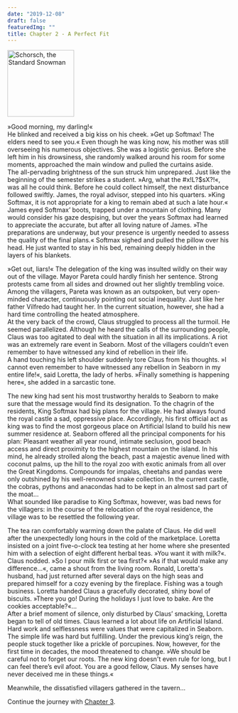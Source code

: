 ```yaml
---
date: "2019-12-08"
draft: false
featuredImg: ""
title: Chapter 2 - A Perfect Fit
---
```


<img src="/img/Schneemann_small.png" alt="Schorsch, the Standard Snowman" style="height:150px"/>

»Good morning, my darling!«  
He blinked and received a big kiss on his cheek. »Get up Softmax! The elders need to see you.« Even though he was king now, his mother was still overseeing his numerous objectives. She was a logistic genius. Before she left him in his drowsiness, she randomly walked around his room for some moments, approached the main window and pulled the curtains aside.  
The all-pervading brightness of the sun struck him unprepared. Just like the beginning of the semester strikes a student. »Arg, what the #x!L?$sX?!«, was all he could think. Before he could collect himself, the next disturbance followed swiftly. James, the royal advisor, stepped into his quarters. »King Softmax, it is not appropriate for a king to remain abed at such a late hour.« James eyed Softmax’ boots, trapped under a mountain of clothing. Many would consider his gaze despising, but over the years Softmax had learned to appreciate the accurate, but after all loving nature of James. »The preparations are underway, but your presence is urgently needed to assess the quality of the final plans.« Softmax sighed and pulled the pillow over his head. He just wanted to stay in his bed, remaining deeply hidden in the layers of his blankets.

»Get out, liars!« The delegation of the king was insulted wildly on their way out of the village. Mayor Pareta could hardly finish her sentence. Strong protests came from all sides and drowned out her slightly trembling voice. Among the villagers, Pareta was known as an outspoken, but very open-minded character, continuously pointing out social inequality. Just like her father Vilfredo had taught her. In the current situation, however, she had a hard time controlling the heated atmosphere.  
At the very back of the crowd, Claus struggled to process all the turmoil. He seemed parallelized. Although he heard the calls of the surrounding people, Claus was too agitated to deal with the situation in all its implications. A riot was an extremely rare event in Seaborn. Most of the villagers couldn’t even remember to have witnessed any kind of rebellion in their life.  
A hand touching his left shoulder suddenly tore Claus from his thoughts. »I cannot even remember to have witnessed any rebellion in Seaborn in my entire life!«, said Loretta, the lady of herbs. »Finally something is happening here«, she added in a sarcastic tone.

The new king had sent his most trustworthy heralds to Seaborn to make sure that the message would find its designation. To the chagrin of the residents, King Softmax had big plans for the village. He had always found the royal castle a sad, oppressive place. Accordingly, his first official act as king was to find the most gorgeous place on Artificial Island to build his new summer residence at. Seaborn offered all the principal components for his plan: Pleasant weather all year round, intimate seclusion, good beach access and direct proximity to the highest mountain on the island. In his mind, he already strolled along the beach, past a majestic avenue lined with coconut palms, up the hill to the royal zoo with exotic animals from all over the Great Kingdoms. Compounds for impalas, cheetahs and pandas were only outshined by his well-renowned snake collection. In the current castle, the cobras, pythons and anacondas had to be kept in an almost sad part of the moat…  
What sounded like paradise to King Softmax, however, was bad news for the villagers: in the course of the relocation of the royal residence, the village was to be resettled the following year.

The tea ran comfortably warming down the palate of Claus. He did well after the unexpectedly long hours in the cold of the marketplace. Loretta insisted on a joint five-o-clock tea testing at her home where she presented him with a selection of eight different herbal teas. »You want it with milk?«. Claus nodded. »So I pour milk first or tea first?« »As if that would make any difference...«, came a shout from the living room. Ronald, Loretta's husband, had just returned after several days on the high seas and prepared himself for a cozy evening by the fireplace. Fishing was a tough business. Loretta handed Claus a gracefully decorated, shiny bowl of biscuits. »There you go! During the holidays I just love to bake. Are the cookies acceptable?«...  
After a brief moment of silence, only disturbed by Claus’ smacking, Loretta began to tell of old times. Claus learned a lot about life on Artificial Island. Hard work and selflessness were values that were capitalized in Seaborn. The simple life was hard but fulfilling. Under the previous king’s reign, the people stuck together like a prickle of porcupines. Now, however, for the first time in decades, the mood threatened to change. »We should be careful not to forget our roots. The new king doesn't even rule for long, but I can feel there’s evil afoot. You are a good fellow, Claus. My senses have never deceived me in these things.«

Meanwhile, the dissatisfied villagers gathered in the tavern...


Continue the journey with <a href="https://merry-crispmas.netlify.com/chapters/chapter3/">Chapter 3</a>.

